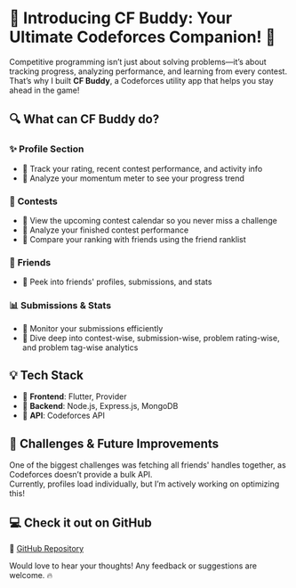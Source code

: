 # 🚀 **Introducing CF Buddy: Your Ultimate Codeforces Companion!** 🚀  

Competitive programming isn’t just about solving problems—it’s about tracking progress, analyzing performance, and learning from every contest. That’s why I built **CF Buddy**, a Codeforces utility app that helps you stay ahead in the game!  

## 🔍 What can CF Buddy do?  

### ✨ **Profile Section**  
- 🔹 Track your rating, recent contest performance, and activity info  
- 🔹 Analyze your momentum meter to see your progress trend  

### 📅 **Contests**  
- 🔹 View the upcoming contest calendar so you never miss a challenge  
- 🔹 Analyze your finished contest performance  
- 🔹 Compare your ranking with friends using the friend ranklist  

### 👥 **Friends**  
- 🔹 Peek into friends' profiles, submissions, and stats  

### 📊 **Submissions & Stats**  
- 🔹 Monitor your submissions efficiently  
- 🔹 Dive deep into contest-wise, submission-wise, problem rating-wise, and problem tag-wise analytics  

## 💡 **Tech Stack**  
- 🔹 **Frontend**: Flutter, Provider  
- 🔹 **Backend**: Node.js, Express.js, MongoDB  
- 🔹 **API**: Codeforces API  

## 🚧 **Challenges & Future Improvements**  
One of the biggest challenges was fetching all friends' handles together, as Codeforces doesn’t provide a bulk API.  
Currently, profiles load individually, but I’m actively working on optimizing this!  

## 💻 Check it out on GitHub  
🔗 [GitHub Repository]((https://github.com/ParthKulkarni445/Code_Buddy_App))  

Would love to hear your thoughts! Any feedback or suggestions are welcome. 🔥  
